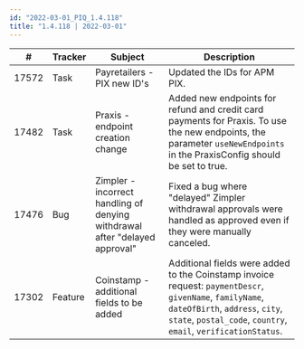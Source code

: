 ```yaml
---
id: "2022-03-01_PIQ_1.4.118"
title: "1.4.118 | 2022-03-01"
---
```


| #     | Tracker     | Subject   | Description    |
|-------|-------------|-----------|----------------|
| 17572 | Task | Payretailers - PIX new ID's | Updated the IDs for APM PIX. | 
| 17482 | Task | Praxis - endpoint creation change | Added new endpoints for refund and credit card payments for Praxis. To use the new endpoints, the parameter `useNewEndpoints` in the PraxisConfig should be set to true. | 
| 17476 | Bug | Zimpler - incorrect handling of denying withdrawal after "delayed approval" | Fixed a bug where "delayed" Zimpler withdrawal approvals were handled as approved even if they were manually canceled. | 
| 17302 | Feature | Coinstamp - additional fields to be added  | Additional fields were added to the Coinstamp invoice request: `paymentDescr`, `givenName`, `familyName`, `dateOfBirth`, `address`, `city`, `state`, `postal_code`, `country`, `email`, `verificationStatus`. | 
